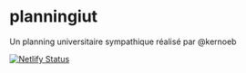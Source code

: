 # planningiut

Un planning universitaire sympathique réalisé par @kernoeb  

[![Netlify Status](https://api.netlify.com/api/v1/badges/9d54a6f2-71ff-4cd6-9eea-3c9c5cf6f0b2/deploy-status)](https://app.netlify.com/sites/planningiut/deploys)
